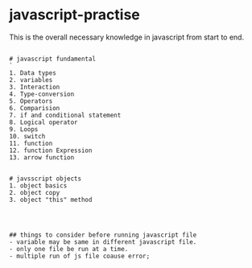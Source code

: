 # javascript-practise
This is the overall necessary knowledge in javascript from start to end.
```

# javascript fundamental
`
1. Data types
2. variables
3. Interaction 
4. Type-conversion
5. Operators
6. Comparision
7. if and conditional statement
8. Logical operator
9. Loops
10. switch
11. function
12. function Expression
13. arrow function


# javsscript objects
1. object basics
2. object copy
3. object "this" method
 



## things to consider before running javascript file
- variable may be same in different javascript file.
- only one file be run at a time.
- multiple run of js file coause error;
